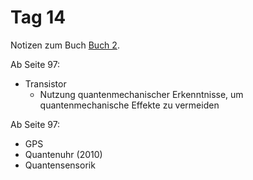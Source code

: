 # Tag 14

Notizen zum Buch [Buch 2](../Buch2.md).

Ab Seite 97:
* Transistor
  - Nutzung quantenmechanischer Erkenntnisse, um quantenmechanische Effekte zu vermeiden

Ab Seite 97:
* GPS
* Quantenuhr (2010)
* Quantensensorik
